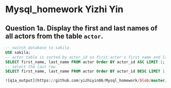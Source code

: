 # Mysql_homework Yizhi Yin
## Question 1a. Display the first and last names of all actors from the table `actor`. 
```sql
-- switch database to sakila
USE sakila;
-- actor table is sorted by actor_id so first actor's first_name and last_name 
SELECT first_name, last_name FROM actor Order BY actor_id ASC LIMIT 1;
-- select the last row 
SELECT first_name, last_name FROM actor Order BY actor_id DESC LIMIT 1;

![q1a_output](https://github.com/yizhiyin86/Mysql_homework/blob/master/screenshot/q1a.first.png)
